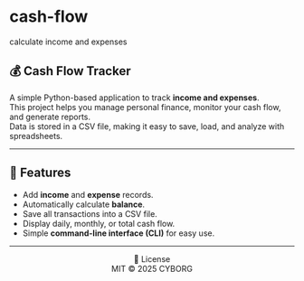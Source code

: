 # cash-flow
calculate income and expenses

## 💰 Cash Flow Tracker

A simple Python-based application to track **income and expenses**.  
This project helps you manage personal finance, monitor your cash flow, and generate reports.  
Data is stored in a CSV file, making it easy to save, load, and analyze with spreadsheets.

---

## 🚀 Features
- Add **income** and **expense** records.
- Automatically calculate **balance**.
- Save all transactions into a CSV file.
- Display daily, monthly, or total cash flow.
- Simple **command-line interface (CLI)** for easy use.

---

<div align="center">
  📜 License</br>
  MIT © 2025 CYBORG</br>
</div>
